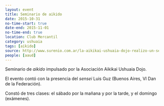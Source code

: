 ```yaml
---
layout: event 
title: Seminario de aikido
date: 2015-10-31
no-time-start: true
date-end: 2015-11-01
no-time-end: true
location: Club Mercantil
category: ushuaia
tags: [aikido]
source: http://www.surenio.com.ar/la-aikikai-ushuaia-dojo-realizo-un-seminario-en-la-capital-provincial/
people: [aaud]
---
```


Seminario de *aikido* impulsado por la Asociación Aikikai Ushuaia Dojo. 

El evento contó con la presencia del *sensei* Luis Guz (Buenos Aires, VI Dan de la Federación).

Constó de tres clases: el sábado por la mañana y por la tarde, y el domingo (exámenes).


